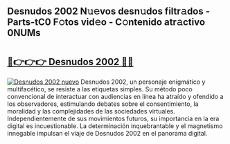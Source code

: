 ## Desnudos 2002 N𝚞𝚎vos desn𝚞dos filtr𝚊dos - Parts-tC0 F𝚘tos vid𝚎o - C𝚘ntenido atr𝚊ctivo 0NUMs

# <h2><a href="http://mbcj6o.tromn.icu/?c=Desnudos+2002">🔗👉👉👉 Desnudos 2002 🔗🔗</a></h2>

[![Desnudos 2002 nuevo](https://i.imgur.com/pEAQMta.gif)](http://mbcj6o.tromn.icu/?c=Desnudos+2002)
Desnudos 2002, un personaje enigmático y multifacético, se resiste a las etiquetas simples. Su método poco convencional de interactuar con audiencias en línea ha atraído y ofendido a los observadores, estimulando debates sobre el consentimiento, la moralidad y las complejidades de las sociedades virtuales. Independientemente de sus movimientos futuros, su importancia en la era digital es incuestionable. La determinación inquebrantable y el magnetismo innegable impulsan el viaje de Desnudos 2002 en el panorama digital.
